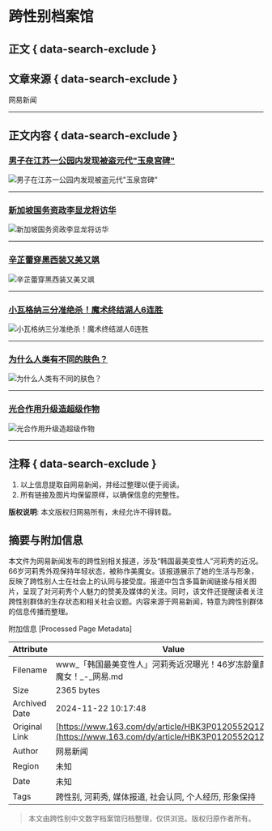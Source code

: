 # 跨性别档案馆

## 正文 { data-search-exclude }


## 文章来源 { data-search-exclude }

网易新闻

---

## 正文内容 { data-search-exclude }

### [男子在江苏一公园内发现被盗元代"玉泉宫碑"](https://www.163.com/dy/article/JHK0CRN3053469M5.html?clickfrom=w_lb_1_big)

![男子在江苏一公园内发现被盗元代"玉泉宫碑"](https://nimg.ws.126.net/?url=http%3A%2F%2Fcms-bucket.ws.126.net%2F2024%2F1122%2Ff41725edp00snchrl008wc000ak0057c.png&thumbnail=453y225&quality=100&type=jpg)

---

### [新加坡国务资政李显龙将访华](https://www.163.com/news/article/JHK018M90001899O.html?clickfrom=w_lb_1_small_1)

![新加坡国务资政李显龙将访华](https://nimg.ws.126.net/?url=http%3A%2F%2Fcms-bucket.ws.126.net%2F2024%2F1122%2F394e7699p00snche0002ec000550038c.png&thumbnail=185y116&quality=100&type=jpg)

---

### [辛芷蕾穿黑西装又美又飒](https://ent.163.com/photoview/00AJ0003/687501.html?clickfrom=w_lb_1_small_2)

![辛芷蕾穿黑西装又美又飒](https://nimg.ws.126.net/?url=http%3A%2F%2Fcms-bucket.ws.126.net%2F2024%2F1122%2Fe7a06b54j00snc0mn0062c000550038c.jpg&thumbnail=185y116&quality=100&type=jpg)

---

### [小瓦格纳三分准绝杀！魔术终结湖人6连胜](https://www.163.com/sports/article/JHJS2KNE0005877U.html?clickfrom=w_lb_2_big)

![小瓦格纳三分准绝杀！魔术终结湖人6连胜](https://nimg.ws.126.net/?url=http%3A%2F%2Fcms-bucket.ws.126.net%2F2024%2F1122%2F5bee68a0j00sncbhh00fcc000cl0069c.jpg&thumbnail=453y225&quality=100&type=jpg)

---

### [为什么人类有不同的肤色？](https://open.163.com/newview/movie/free?pid=AICUHKKK6&mid=KICUHKKL9#share-mob&clickfrom=w_lb_2_small_1)

![为什么人类有不同的肤色？](https://nimg.ws.126.net/?url=http%3A%2F%2Fcms-bucket.ws.126.net%2F2023%2F0928%2F66fc128fp00s1ocy9000yc0004v0032c.png&thumbnail=185y116&quality=100&type=jpg)

---

### [光合作用升级造超级作物](https://www.163.com/tech/article/JHHHCJ2L00097U81.html?clickfrom=w_lb_2_small_2)

![光合作用升级造超级作物](https://nimg.ws.126.net/?url=http%3A%2F%2Fcms-bucket.ws.126.net%2F2024%2F1121%2F514fa5b6p00snakje001mc0009c0070c.png&thumbnail=185y116&quality=100&type=jpg)

---

## 注释 { data-search-exclude }

1. 以上信息提取自网易新闻，并经过整理以便于阅读。
2. 所有链接及图片均保留原样，以确保信息的完整性。

**版权说明**: 本文版权归网易所有，未经允许不得转载。

## 摘要与附加信息

<!-- tcd_abstract -->
本文件为网易新闻发布的跨性别相关报道，涉及“韩国最美变性人”河莉秀的近况。66岁河莉秀外观保持年轻状态，被称作美魔女。该报道展示了她的生活与形象，反映了跨性别人士在社会上的认同与接受度。报道中包含多篇新闻链接与相关图片，呈现了对河莉秀个人魅力的赞美及媒体的关注。同时，该文件还提醒读者关注跨性别群体的生存状态和相关社会议题。内容来源于网易新闻，特意为跨性别群体的信息传播而整理。
<!-- tcd_abstract_end -->

附加信息 [Processed Page Metadata]

| Attribute       | Value                                  |
|-----------------|----------------------------------------|
| Filename        | www_「韩国最美变性人」河莉秀近况曝光！46岁冻龄童颜成美魔女！_-_网易.md                             |
| Size            | 2365 bytes                           |
| Archived Date   | 2024-11-22 10:17:48                             |
| Original Link   | [https://www.163.com/dy/article/HBK3P0120552Q1ZF.html](https://www.163.com/dy/article/HBK3P0120552Q1ZF.html)                       |
| Author          | 网易新闻                               |
| Region          | 未知                               |
| Date            | 未知                                 |
| Tags            | 跨性别, 河莉秀, 媒体报道, 社会认同, 个人经历, 形象保持                                 |
>
> 本文由跨性别中文数字档案馆归档整理，仅供浏览。版权归原作者所有。
>